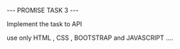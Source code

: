 --- PROMISE TASK 3 ---

Implement the task to API

use only HTML , CSS , BOOTSTRAP and JAVASCRIPT ....
